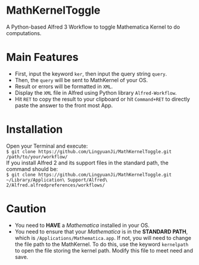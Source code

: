 # MathKernelToggle
A Python-based Alfred 3 Workflow to toggle Mathematica Kernel to do computations.

# Main Features
* First, input the keyword `ker`, then input the query string `query`.
* Then, the `query` will be sent to MathKernel of your OS.
* Result or errors will be formatted in `XML`.
* Display the `XML` file in Alfred using Python library `Alfred-Workflow`.
* Hit `RET` to copy the result to your clipboard or hit `Command+RET` to directly paste the answer to the front most App.

# Installation 
Open your Terminal and execute:  
`$ git clone https://github.com/LingyuanJi/MathKernelToggle.git /path/to/your/workflow/`  
If you install Alfred 2 and its support files in the standard path, the command should be:  
`$ git clone https://github.com/LingyuanJi/MathKernelToggle.git ~/Library/Application\ Support/Alfred\ 2/Alfred.alfredpreferences/workflows/`

# Caution
* You need to **HAVE** a *Mathematica* installed in your OS.
* You need to ensure that your *Mathematica* is in the **STANDARD PATH**, which is `/Applications/Mathematica.app`. If not, you will need to change the file path to the MathKernel. To do this, use the keyword `kernelpath` to open the file storing the kernel path. Modify this file to meet need and save. 
